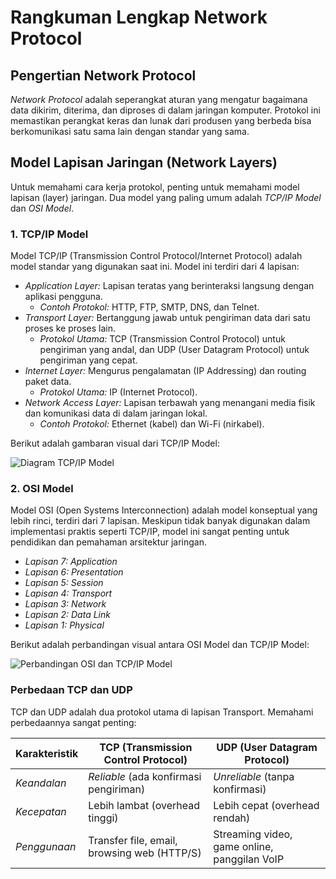 # Rangkuman Lengkap Network Protocol

## Pengertian Network Protocol

*Network Protocol* adalah seperangkat aturan yang mengatur bagaimana data dikirim, diterima, dan diproses di dalam jaringan komputer. Protokol ini memastikan perangkat keras dan lunak dari produsen yang berbeda bisa berkomunikasi satu sama lain dengan standar yang sama.

## Model Lapisan Jaringan (Network Layers)

Untuk memahami cara kerja protokol, penting untuk memahami model lapisan (layer) jaringan. Dua model yang paling umum adalah *TCP/IP Model* dan *OSI Model*.

### 1. TCP/IP Model

Model TCP/IP (Transmission Control Protocol/Internet Protocol) adalah model standar yang digunakan saat ini. Model ini terdiri dari 4 lapisan:

* *Application Layer:* Lapisan teratas yang berinteraksi langsung dengan aplikasi pengguna.
    * *Contoh Protokol:* HTTP, FTP, SMTP, DNS, dan Telnet.
* *Transport Layer:* Bertanggung jawab untuk pengiriman data dari satu proses ke proses lain.
    * *Protokol Utama:* TCP (Transmission Control Protocol) untuk pengiriman yang andal, dan UDP (User Datagram Protocol) untuk pengiriman yang cepat.
* *Internet Layer:* Mengurus pengalamatan (IP Addressing) dan routing paket data.
    * *Protokol Utama:* IP (Internet Protocol).
* *Network Access Layer:* Lapisan terbawah yang menangani media fisik dan komunikasi data di dalam jaringan lokal.
    * *Contoh Protokol:* Ethernet (kabel) dan Wi-Fi (nirkabel).

Berikut adalah gambaran visual dari TCP/IP Model:

![Diagram TCP/IP Model](https://upload.wikimedia.org/wikipedia/commons/e/ec/TCP-IP_Model_-_en.png)

### 2. OSI Model

Model OSI (Open Systems Interconnection) adalah model konseptual yang lebih rinci, terdiri dari 7 lapisan. Meskipun tidak banyak digunakan dalam implementasi praktis seperti TCP/IP, model ini sangat penting untuk pendidikan dan pemahaman arsitektur jaringan.

* *Lapisan 7: Application*
* *Lapisan 6: Presentation*
* *Lapisan 5: Session*
* *Lapisan 4: Transport*
* *Lapisan 3: Network*
* *Lapisan 2: Data Link*
* *Lapisan 1: Physical*

Berikut adalah perbandingan visual antara OSI Model dan TCP/IP Model:

![Perbandingan OSI dan TCP/IP Model](https://upload.wikimedia.org/wikipedia/commons/e/e5/Comparison_of_OSI_and_TCP-IP_Models.png)

### Perbedaan TCP dan UDP

TCP dan UDP adalah dua protokol utama di lapisan Transport. Memahami perbedaannya sangat penting:

| Karakteristik    | TCP (Transmission Control Protocol)            | UDP (User Datagram Protocol)                       |
| ---------------- | ---------------------------------------------- | -------------------------------------------------- |
| *Keandalan* | *Reliable* (ada konfirmasi pengiriman)       | *Unreliable* (tanpa konfirmasi)                    |
| *Kecepatan* | Lebih lambat (overhead tinggi)                 | Lebih cepat (overhead rendah)                      |
| *Penggunaan* | Transfer file, email, browsing web (HTTP/S)    | Streaming video, game online, panggilan VoIP        | 

